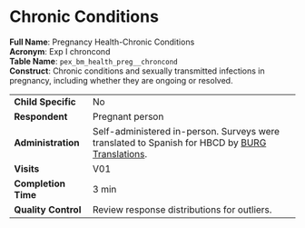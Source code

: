 # Chronic Conditions

**Full Name**: Pregnancy Health-Chronic Conditions        
**Acronym**: Exp I chroncond                            
**Table Name**: `pex_bm_health_preg__chroncond`       
**Construct**: Chronic conditions and sexually transmitted infections in pregnancy, including whether they are ongoing or resolved.

<table style="width: 100%; border-collapse: collapse; table-layout: fixed; font-size: 16px;">
<tbody>
<tr><td><b>Child Specific</b></td>
<td>No</td></tr>
<tr><td><b>Respondent</b></td>
<td>Pregnant person</td></tr>
<tr><td><b>Administration</b></td>
<td style="word-wrap: break-word; white-space: normal;">Self-administered in-person. Surveys were translated to Spanish for HBCD by <a href="https://burgtranslations.com/our-services/">BURG Translations</a>.</td></tr>
<tr><td><b>Visits</b></td>
<td>V01</td></tr>
<tr><td><b>Completion Time</b></td>
<td>3 min</td></tr>
<tr><td><b>Quality Control</b></td>
<td>Review response distributions for outliers.</td></tr>
</tbody>
</table>